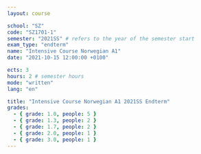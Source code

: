 ```yaml
---
layout: course

school: "SZ"
code: "SZ1701-1"
semester: "2021SS" # refers to the year of the semester start
exam_type: "endterm"
name: "Intensive Course Norwegian A1"
date: "2021-10-15 12:00:00 +0100"

ects: 3
hours: 2 # semester hours
mode: "written"
lang: "en"

title: "Intensive Course Norwegian A1 2021SS Endterm"
grades:
  - { grade: 1.0, people: 5 }
  - { grade: 1.3, people: 2 }
  - { grade: 1.7, people: 2 }
  - { grade: 2.0, people: 1 }
  - { grade: 3.0, people: 1 }
---
```



